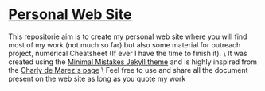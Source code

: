 # [Personal Web Site](https://max-coppin.github.io)

This repositorie aim is to create my personal web site where you will find most of my work (not much so far) but also some material for outreach project, numerical Cheatsheet (If ever I have the time to finish it). 
\\
It was created using the 
[Minimal Mistakes Jekyll theme](https://mmistakes.github.io/minimal-mistakes/) and is highly inspired from the [Charly de Marez's page](https://demarez.github.io/)
\\
Feel free to use and share all the document present on the web site as long as you quote my work 
